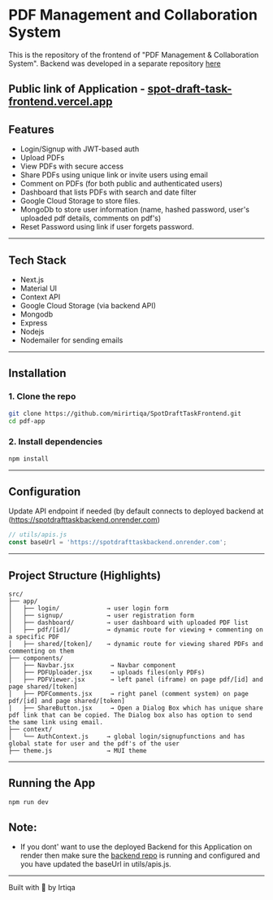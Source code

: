 # PDF Management and Collaboration System 

This is the  repository of the frontend of "PDF Management & Collaboration System". Backend was developed in a separate repository [here](https://github.com/mirirtiqa/SpotDraftTaskBackend)

Public link of Application - [spot-draft-task-frontend.vercel.app](spot-draft-task-frontend.vercel.app)
---

##  Features

-  Login/Signup with JWT-based auth
-  Upload PDFs
-  View PDFs with secure access
-  Share PDFs using unique link or invite users using email
-  Comment on PDFs (for both public and authenticated users)
-  Dashboard that lists PDFs with search and date filter
-  Google Cloud Storage to store files.
-  MongoDb to store user information (name, hashed password, user's uploaded pdf details, comments on pdf's)
-  Reset Password using link if user forgets password.

---

##  Tech Stack

- Next.js  
- Material UI
- Context API
- Google Cloud Storage (via backend API)
- Mongodb
- Express
- Nodejs
- Nodemailer for sending emails

---

##  Installation

### 1. Clone the repo

```bash
git clone https://github.com/mirirtiqa/SpotDraftTaskFrontend.git
cd pdf-app
```

### 2. Install dependencies

```bash
npm install
```

---

##  Configuration

Update API endpoint if needed (by default connects to deployed backend at (https://spotdrafttaskbackend.onrender.com)

```js
// utils/apis.js 
const baseUrl = 'https://spotdrafttaskbackend.onrender.com';
```

---

##  Project Structure (Highlights)

```
src/
├── app/
│   ├── login/             → user login form
│   ├── signup/            → user registration form
│   ├── dashboard/         → user dashboard with uploaded PDF list
│   ├── pdf/[id]/          → dynamic route for viewing + commenting on a specific PDF
│   ├── shared/[token]/    → dynamic route for viewing shared PDFs and commenting on them 
├── components/
│   ├── Navbar.jsx          → Navbar component
│   ├── PDFUploader.jsx     → uploads files(only PDFs)
│   ├── PDFViewer.jsx       → left panel (iframe) on page pdf/[id] and page shared/[token]
│   ├── PDFComments.jsx     → right panel (comment system) on page pdf/[id] and page shared/[token]
|   ├── ShareButton.jsx     → Open a Dialog Box which has unique share pdf link that can be copied. The Dialog box also has option to send the same link using email.  
├── context/
│   └── AuthContext.js     → global login/signupfunctions and has global state for user and the pdf's of the user
├── theme.js               → MUI theme
```

---

##  Running the App

```bash
npm run dev
```


##  Note:

- If you dont' want to use the deployed Backend for this Application on render then make sure the [backend repo](https://github.com/mirirtiqa/SpotDraftTaskBackend) is running and configured and you have updated the baseUrl in utils/apis.js.


---



Built with 💙 by Irtiqa
